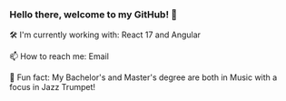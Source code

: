 ### Hello there, welcome to my GitHub! 👋

🛠 I'm currently working with: React 17 and Angular

📫  How to reach me: Email

🎺  Fun fact: My Bachelor's and Master's degree are both in Music with a focus in Jazz Trumpet!
